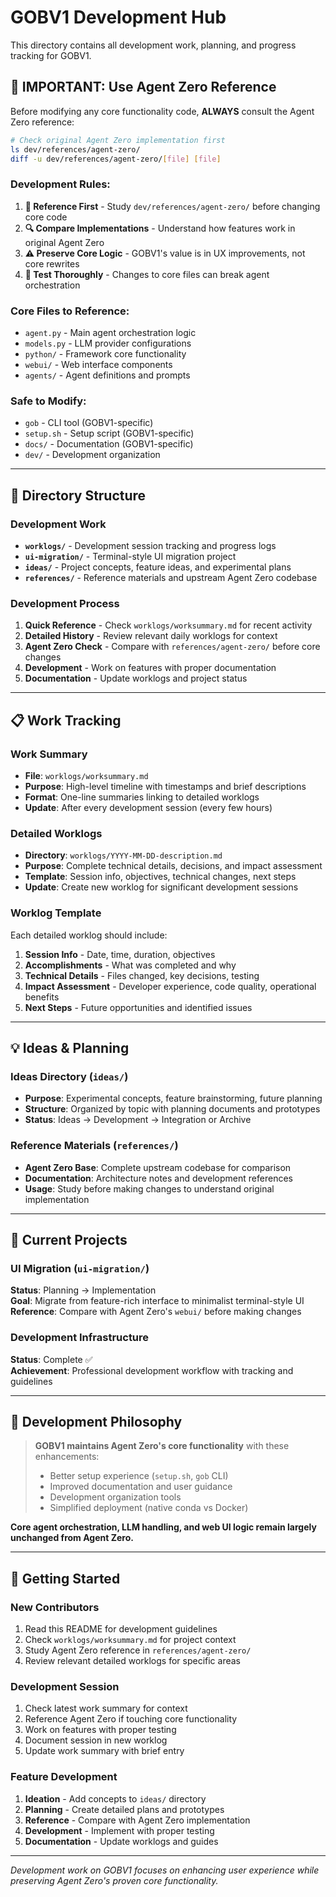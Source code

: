 # GOBV1 Development Hub

This directory contains all development work, planning, and progress tracking for GOBV1.

## 🚨 **IMPORTANT: Use Agent Zero Reference**

Before modifying any core functionality code, **ALWAYS** consult the Agent Zero reference:

```bash
# Check original Agent Zero implementation first
ls dev/references/agent-zero/
diff -u dev/references/agent-zero/[file] [file]
```

### **Development Rules:**
1. **📖 Reference First** - Study `dev/references/agent-zero/` before changing core code
2. **🔍 Compare Implementations** - Understand how features work in original Agent Zero
3. **⚠️ Preserve Core Logic** - GOBV1's value is in UX improvements, not core rewrites
4. **🧪 Test Thoroughly** - Changes to core files can break agent orchestration

### **Core Files to Reference:**
- `agent.py` - Main agent orchestration logic
- `models.py` - LLM provider configurations  
- `python/` - Framework core functionality
- `webui/` - Web interface components
- `agents/` - Agent definitions and prompts

### **Safe to Modify:**
- `gob` - CLI tool (GOBV1-specific)
- `setup.sh` - Setup script (GOBV1-specific)  
- `docs/` - Documentation (GOBV1-specific)
- `dev/` - Development organization

---

## 📁 Directory Structure

### **Development Work**
- **`worklogs/`** - Development session tracking and progress logs
- **`ui-migration/`** - Terminal-style UI migration project  
- **`ideas/`** - Project concepts, feature ideas, and experimental plans
- **`references/`** - Reference materials and upstream Agent Zero codebase

### **Development Process**
1. **Quick Reference** - Check `worklogs/worksummary.md` for recent activity
2. **Detailed History** - Review relevant daily worklogs for context
3. **Agent Zero Check** - Compare with `references/agent-zero/` before core changes
4. **Development** - Work on features with proper documentation
5. **Documentation** - Update worklogs and project status

---

## 📋 Work Tracking

### **Work Summary** 
- **File**: `worklogs/worksummary.md` 
- **Purpose**: High-level timeline with timestamps and brief descriptions
- **Format**: One-line summaries linking to detailed worklogs
- **Update**: After every development session (every few hours)

### **Detailed Worklogs**
- **Directory**: `worklogs/YYYY-MM-DD-description.md`
- **Purpose**: Complete technical details, decisions, and impact assessment  
- **Template**: Session info, objectives, technical changes, next steps
- **Update**: Create new worklog for significant development sessions

### **Worklog Template**
Each detailed worklog should include:
1. **Session Info** - Date, time, duration, objectives
2. **Accomplishments** - What was completed and why
3. **Technical Details** - Files changed, key decisions, testing
4. **Impact Assessment** - Developer experience, code quality, operational benefits
5. **Next Steps** - Future opportunities and identified issues

---

## 💡 Ideas & Planning

### **Ideas Directory** (`ideas/`)
- **Purpose**: Experimental concepts, feature brainstorming, future planning
- **Structure**: Organized by topic with planning documents and prototypes
- **Status**: Ideas → Development → Integration or Archive

### **Reference Materials** (`references/`)
- **Agent Zero Base**: Complete upstream codebase for comparison
- **Documentation**: Architecture notes and development references
- **Usage**: Study before making changes to understand original implementation

---

## 🔄 Current Projects

### **UI Migration** (`ui-migration/`)
**Status**: Planning → Implementation  
**Goal**: Migrate from feature-rich interface to minimalist terminal-style UI  
**Reference**: Compare with Agent Zero's `webui/` before making changes

### **Development Infrastructure** 
**Status**: Complete ✅  
**Achievement**: Professional development workflow with tracking and guidelines

---

## 🎯 Development Philosophy

> **GOBV1 maintains Agent Zero's core functionality** with these enhancements:
> - Better setup experience (`setup.sh`, `gob` CLI)
> - Improved documentation and user guidance
> - Development organization tools
> - Simplified deployment (native conda vs Docker)

**Core agent orchestration, LLM handling, and web UI logic remain largely unchanged from Agent Zero.**

---

## 🚀 Getting Started

### **New Contributors**
1. Read this README for development guidelines
2. Check `worklogs/worksummary.md` for project context
3. Study Agent Zero reference in `references/agent-zero/`
4. Review relevant detailed worklogs for specific areas

### **Development Session**
1. Check latest work summary for context
2. Reference Agent Zero if touching core functionality  
3. Work on features with proper testing
4. Document session in new worklog
5. Update work summary with brief entry

### **Feature Development**
1. **Ideation** - Add concepts to `ideas/` directory
2. **Planning** - Create detailed plans and prototypes
3. **Reference** - Compare with Agent Zero implementation
4. **Development** - Implement with proper testing
5. **Documentation** - Update worklogs and guides

---

*Development work on GOBV1 focuses on enhancing user experience while preserving Agent Zero's proven core functionality.*
